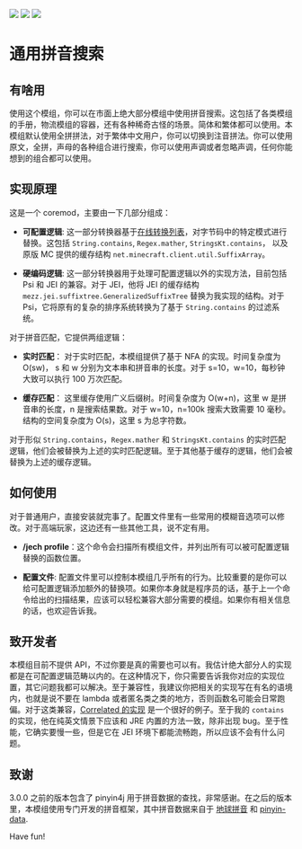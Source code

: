 [![][2]][1] 
[![][3]][1]
[![][8]][9]

# 通用拼音搜索

## 有啥用

使用这个模组，你可以在市面上绝大部分模组中使用拼音搜索。这包括了各类模组的手册，物流模组的容器，还有各种稀奇古怪的场景。简体和繁体都可以使用。本模组默认使用全拼拼法，对于繁体中文用户，你可以切换到注音拼法。你可以使用原文，全拼，声母的各种组合进行搜索，你可以使用声调或者忽略声调，任何你能想到的组合都可以使用。

## 实现原理

这是一个 coremod，主要由一下几部分组成：

- __可配置逻辑__: 这一部分转换器基于[在线转换列表][4]，对字节码中的特定模式进行替换。这包括 `String.contains`, `Regex.mather`, `StringsKt.contains`， 以及原版 MC 提供的缓存结构 `net.minecraft.client.util.SuffixArray`。

- __硬编码逻辑__: 这一部分转换器用于处理可配置逻辑以外的实现方法，目前包括 Psi 和 JEI 的兼容。对于 JEI，他将 JEI 的缓存结构 `mezz.jei.suffixtree.GeneralizedSuffixTree` 替换为我实现的结构。对于 Psi，它将原有的复杂的排序系统转换为了基于 `String.contains` 的过滤系统。

对于拼音匹配，它提供两组逻辑：

- __实时匹配__： 对于实时匹配，本模组提供了基于 NFA 的实现。时间复杂度为 O(sw)， s 和 w 分别为文本串和拼音串的长度。对于 s=10，w=10，每秒钟大致可以执行 100 万次匹配。

- __缓存匹配__： 这里缓存使用广义后缀树。时间复杂度为 O(w+n)，这里 w 是拼音串的长度，n 是搜索结果数。对于 w=10，n=100k 搜索大致需要 10 毫秒。结构的空间复杂度为 O(s)，这里 s 为总字符数。 

对于形似 `String.contains`，`Regex.mather` 和 `StringsKt.contains` 的实时匹配逻辑，他们会被替换为上述的实时匹配逻辑。至于其他基于缓存的逻辑，他们会被替换为上述的缓存逻辑。

## 如何使用

对于普通用户，直接安装就完事了。配置文件里有一些常用的模糊音选项可以修改。对于高端玩家，这边还有一些其他工具，说不定有用。

- __/jech profile__：这个命令会扫描所有模组文件，并列出所有可以被可配置逻辑替换的函数位置。

- __配置文件__: 配置文件里可以控制本模组几乎所有的行为。比较重要的是你可以给可配置逻辑添加额外的替换项。如果你本身就是程序员的话，基于上一个命令给出的扫描结果，应该可以轻松兼容大部分需要的模组。如果你有相关信息的话，也欢迎告诉我。

## 致开发者

本模组目前不提供 API，不过你要是真的需要也可以有。我估计绝大部分人的实现都是在可配置逻辑范畴以内的。在这种情况下，你只需要告诉我你对应的实现位置，其它问题我都可以解决。至于兼容性，我建议你把相关的实现写在有名的语境内，也就是说不要在 lambda 或者匿名类之类的地方，否则函数名可能会日常跑偏。对于这类兼容，[Correlated 的实现][5] 是一个很好的例子。至于我的 `contains` 的实现，他在纯英文情景下应该和 JRE 内置的方法一致，除非出现 bug。至于性能，它确实要慢一些，但是它在 JEI 环境下都能流畅跑，所以应该不会有什么问题。

## 致谢

3.0.0 之前的版本包含了 pinyin4j 用于拼音数据的查找，非常感谢。在之后的版本里，本模组使用专门开发的拼音框架，其中拼音数据来自于 [地球拼音][6] 和 [pinyin-data][7].

Have fun!

[1]: https://minecraft.curseforge.com/projects/just-enough-characters
[2]: http://cf.way2muchnoise.eu/full_just-enough-characters_downloads.svg
[3]: http://cf.way2muchnoise.eu/versions/just-enough-characters.svg
[4]: https://github.com/Towdium/JustEnoughCharacters/blob/1.12.0/feed.json
[5]: https://github.com/elytra/Correlated/blob/1.12.1/src/main/java/com/elytradev/correlated/C28n.java
[6]: https://github.com/rime/rime-terra-pinyin
[7]: https://github.com/mozillazg/pinyin-data
[8]: https://img.shields.io/discord/517485644163973120.svg?logo=discord
[9]: https://discord.gg/M3fNfTW